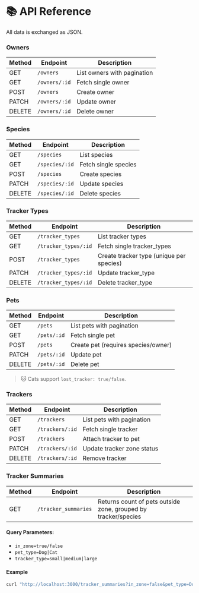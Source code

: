 # 📚 API Reference

All data is exchanged as JSON.

### Owners

| Method | Endpoint           | Description                     |
|--------|--------------------|---------------------------------|
| GET    | `/owners`          | List owners with pagination     |
| GET    | `/owners/:id`      | Fetch single owner              |
| POST   | `/owners`          | Create owner                    |
| PATCH  | `/owners/:id`      | Update owner                    |
| DELETE | `/owners/:id`      | Delete owner                    |

### Species

| Method | Endpoint       | Description          |
|--------|----------------|----------------------|
| GET    | `/species`     | List species         |
| GET    | `/species/:id` | Fetch single species |
| POST   | `/species`     | Create species       |
| PATCH  | `/species/:id` | Update species       |
| DELETE | `/species/:id` | Delete species       |

### Tracker Types

| Method | Endpoint               | Description                              |
|--------|------------------------|------------------------------------------|
| GET    | `/tracker_types`       | List tracker types                       |
| GET    | `/tracker_types/:id`   | Fetch single tracker_types               |
| POST   | `/tracker_types`       | Create tracker type (unique per species) |
| PATCH  | `/tracker_types/:id`   | Update tracker_type                      |
| DELETE | `/tracker_types/:id`   | Delete tracker_type                      |

### Pets

| Method | Endpoint        | Description                          |
|--------|-----------------|--------------------------------------|
| GET    | `/pets`         | List pets with pagination            |
| GET    | `/pets/:id`     | Fetch single pet                     |
| POST   | `/pets`         | Create pet (requires species/owner)  |
| PATCH  | `/pets/:id`     | Update pet                           |
| DELETE | `/pets/:id`     | Delete pet                           |

> 🐱 Cats support `lost_tracker: true/false`.

### Trackers

| Method | Endpoint        | Description                        |
|--------|-----------------|------------------------------------|
| GET    | `/trackers`     | List pets with pagination          |
| GET    | `/trackers/:id` | Fetch single tracker               |
| POST   | `/trackers`     | Attach tracker to pet              |
| PATCH  | `/trackers/:id` | Update tracker zone status         |
| DELETE | `/trackers/:id` | Remove tracker                     |

### Tracker Summaries

| Method | Endpoint             | Description                                                   |
|--------|----------------------|---------------------------------------------------------------|
| GET    | `/tracker_summaries` | Returns count of pets outside zone, grouped by tracker/species |

#### Query Parameters:

- `in_zone=true/false`
- `pet_type=Dog|Cat`
- `tracker_type=small|medium|large`

#### Example

```bash
curl "http://localhost:3000/tracker_summaries?in_zone=false&pet_type=Dog"
```
